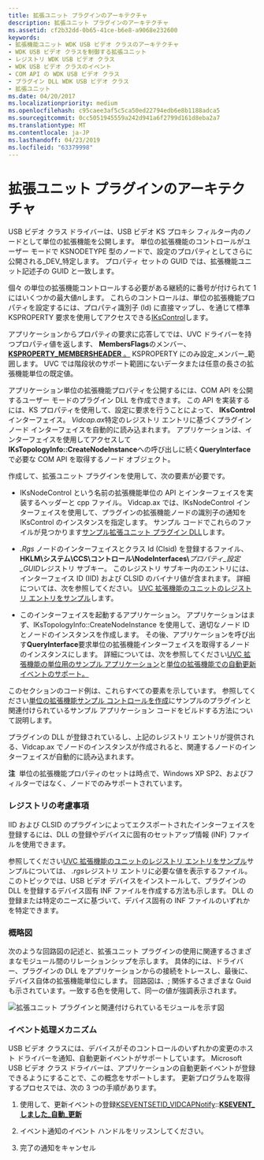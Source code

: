 ```yaml
---
title: 拡張ユニット プラグインのアーキテクチャ
description: 拡張ユニット プラグインのアーキテクチャ
ms.assetid: cf2b32dd-0b65-41ce-b6e8-a9068e232600
keywords:
- 拡張機能ユニット WDK USB ビデオ クラスのアーキテクチャ
- WDK USB ビデオ クラスを制御する拡張ユニット
- レジストリ WDK USB ビデオ クラス
- WDK USB ビデオ クラスのイベント
- COM API の WDK USB ビデオ クラス
- プラグイン DLL WDK USB ビデオ クラス
- 拡張ユニット
ms.date: 04/20/2017
ms.localizationpriority: medium
ms.openlocfilehash: c95caee3af5c5ca50ed22794edb6e8b1188adca5
ms.sourcegitcommit: 0cc5051945559a242d941a6f2799d161d8eba2a7
ms.translationtype: MT
ms.contentlocale: ja-JP
ms.lasthandoff: 04/23/2019
ms.locfileid: "63379998"
---
```

# <a name="extension-unit-plug-in-architecture"></a>拡張ユニット プラグインのアーキテクチャ


USB ビデオ クラス ドライバーは、USB ビデオ KS プロキシ フィルター内のノードとして単位の拡張機能を公開します。 単位の拡張機能のコントロールがユーザー モードで KSNODETYPE 型のノードで、設定のプロパティとしてさらに公開される\_DEV\_特定します。 プロパティ セットの GUID では、拡張機能ユニット記述子の GUID と一致します。

個々 の単位の拡張機能コントロールする必要がある継続的に番号が付けられて 1 にはいくつかの最大値*n*します。 これらのコントロールは、単位の拡張機能プロパティを設定するには、プロパティ識別子 (Id) に直接マップし、を通じて標準 KSPROPERTY 要求を使用してアクセスできる[IKsControl](https://msdn.microsoft.com/library/windows/hardware/ff559766)します。

アプリケーションからプロパティの要求に応答してでは、UVC ドライバーを持つプロパティ値を返します、 **MembersFlags**のメンバー、 [ **KSPROPERTY\_MEMBERSHEADER** 。](https://msdn.microsoft.com/library/windows/hardware/ff565189) KSPROPERTY にのみ設定\_メンバー\_範囲します。 UVC では階段状のサポート範囲にないデータまたは任意の長さの拡張機能単位の既定値。

アプリケーション単位の拡張機能プロパティを公開するには、COM API を公開するユーザー モードのプラグイン DLL を作成できます。 この API を実装するには、KS プロパティを使用して、設定に要求を行うことによって、 **IKsControl**インターフェイス。 *Vidcap.ax*特定のレジストリ エントリに基づくプラグイン ノード インターフェイスを自動的に読み込まれます。 アプリケーションは、インターフェイスを使用してアクセスして**IKsTopologyInfo::CreateNodeInstance**への呼び出しに続く**QueryInterface**で必要な COM API を取得するノード オブジェクト。

作成して、拡張ユニット プラグインを使用して、次の要素が必要です。

- IKsNodeControl という名前の拡張機能単位の API とインターフェイスを実装するヘッダーと cpp ファイル。 Vidcap.ax では、IKsNodeControl インターフェイスを使用して、プラグインの拡張機能ノードの識別子の通知を IKsControl のインスタンスを指定します。 サンプル コードでこれらのファイルが見つかります[サンプル拡張ユニット プラグイン DLL](sample-extension-unit-plug-in-dll.md)します。

- *.Rgs* ノードのインターフェイスとクラス Id (Clsid) を登録するファイル、 **HKLM\\システム\\CCS\\コントロール\\NodeInterfaces\\**<em>プロパティ\_設定\_GUID</em>レジストリ サブキー。 このレジストリ サブキー内のエントリには、インターフェイス ID (IID) および CLSID のバイナリ値が含まれます。 詳細については、次を参照してください。 [UVC 拡張機能のユニットのレジストリ エントリをサンプル](sample-registry-entry-for-uvc-extension-units.md)します。

- このインターフェイスを起動するアプリケーション。 アプリケーションはまず、IKsTopologyInfo::CreateNodeInstance を使用して、適切なノード ID とノードのインスタンスを作成します。 その後、アプリケーションを呼び出す**QueryInterface**要求単位の拡張機能インターフェイスを取得するノードのインスタンスにします。 詳細については、次を参照してください[UVC 拡張機能の単位用のサンプル アプリケーション](sample-application-for-uvc-extension-units.md)と[単位の拡張機能での自動更新イベントのサポート。](supporting-autoupdate-events-with-extension-units.md)

このセクションのコード例は、これらすべての要素を示しています。 参照してください[単位の拡張機能サンプル コントロールを作成](building-the-extension-unit-sample-control.md)にサンプルのプラグインと関連付けられているサンプル アプリケーション コードをビルドする方法について説明します。

プラグインの DLL が登録されているし、上記のレジストリ エントリが提供される、Vidcap.ax でノードのインスタンスが作成されると、関連するノードのインターフェイスが自動的に読み込まれます。

**注**  単位の拡張機能プロパティのセットは時点で、Windows XP SP2、およびフィルターではなく、ノードでのみサポートされています。

 

### <a name="registry-considerations"></a>レジストリの考慮事項

IID および CLSID のプラグインによってエクスポートされたインターフェイスを登録するには、DLL の登録やデバイスに固有のセットアップ情報 (INF) ファイルを使用できます。

参照してください[UVC 拡張機能のユニットのレジストリ エントリをサンプル](sample-registry-entry-for-uvc-extension-units.md)サンプルについては、 *.rgs*レジストリ エントリに必要な値を表示するファイル。 このトピックでは、USB ビデオ デバイスをインストールして、プラグインの DLL を登録するデバイス固有 INF ファイルを作成する方法も示します。 DLL の登録または特定のニーズに基づいて、デバイス固有の INF ファイルのいずれかを特定できます。

### <a name="schematic"></a>概略図

次のような回路図の記述と、拡張ユニット プラグインの使用に関連するさまざまなモジュール間のリレーションシップを示します。 具体的には、ドライバー、プラグインの DLL をアプリケーションからの接続をトレースし、最後に、デバイス自体の拡張機能単位にします。 回路図は、; 関係するさまざまな Guid も示されています。一致する色を使用して、同一の値が強調表示されます。

![拡張ユニット プラグインと関連付けられているモジュールを示す図](images/usbvidextension.gif)

### <a name="eventing-mechanisms"></a>イベント処理メカニズム

USB ビデオ クラスには、デバイスがそのコントロールのいずれかの変更のホスト ドライバーを通知、自動更新イベントがサポートしています。 Microsoft USB ビデオ クラス ドライバーは、アプリケーションの自動更新イベントが登録できるようにすることで、この概念をサポートします。 更新プログラムを取得するプロセスでは、次の 3 つの手順があります。

1.  使用して、更新イベントの登録[KSEVENTSETID\_VIDCAPNotify](https://msdn.microsoft.com/library/windows/hardware/ff561773)::[**KSEVENT\_しました\_自動\_更新**](https://msdn.microsoft.com/library/windows/hardware/ff561916)

2.  イベント通知のイベント ハンドルをリッスンしてください。

3.  完了の通知をキャンセル

 

 




